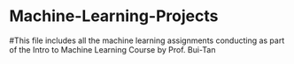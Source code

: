 # Machine-Learning-Projects

#This file includes all the machine learning assignments conducting as part of the Intro to Machine Learning Course by Prof. Bui-Tan
